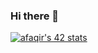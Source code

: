### Hi there 👋

[![afaqir's 42 stats](https://badge.mediaplus.ma/starryblue/afaqir)](https://github.com/oakoudad/badge42)
<br>


